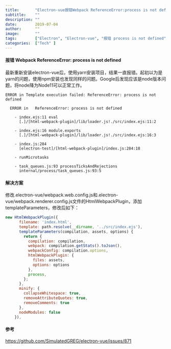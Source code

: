 ```yaml
---
title:       "Electron-vue报错Webpack ReferenceError:process is not defined"
subtitle:    ""
description: ""
date:        2019-07-04
author:      ""
image:       ""
tags:        ["Electron", "Electron-vue", "报错 process is not defined"]
categories:  ["Tech" ]
---
```


#### 报错 Webpack ReferenceError: process is not defined

最新重新安装electron-vue后，使用yarn安装项目，结果一直报错。起初以为是yarn的问题，使用npm安装也发现同样的问题。Google后发现应该是node版本问题，将node降为Node11可以正常工作。

```shell
ERROR in Template execution failed: ReferenceError: process is not defined

  ERROR in   ReferenceError: process is not defined

    - index.ejs:11 eval
      [.]/[html-webpack-plugin]/lib/loader.js!./src/index.ejs:11:2

    - index.ejs:16 module.exports
      [.]/[html-webpack-plugin]/lib/loader.js!./src/index.ejs:16:3

    - index.js:284 
      [electron-test]/[html-webpack-plugin]/index.js:284:18

    - runMicrotasks

    - task_queues.js:93 processTicksAndRejections
      internal/process/task_queues.js:93:5
```

#### 解决方案

修改.electron-vue/webpack.web.config.js和.electron-vue/webpack.renderer.config.js文件的HtmlWebpackPlugin，添加templateParameters，修改后如下：

```javascript
new HtmlWebpackPlugin({
      filename: 'index.html',
      template: path.resolve(__dirname, '../src/index.ejs'),
      templateParameters(compilation, assets, options) {
        return {
          compilation: compilation,
          webpack: compilation.getStats().toJson(),
          webpackConfig: compilation.options,
          htmlWebpackPlugin: {
            files: assets,
            options: options
          },
          process,
        };
      },
      minify: {
        collapseWhitespace: true,
        removeAttributeQuotes: true,
        removeComments: true
      },
      nodeModules: false
    }),
```

#### 参考

https://github.com/SimulatedGREG/electron-vue/issues/871
